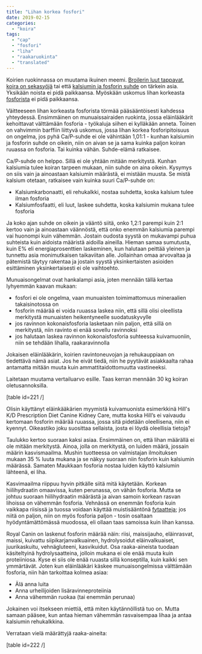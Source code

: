 ```yaml
---
title: "Lihan korkea fosfori"
date: 2019-02-15
categories: 
  - "koira"
tags: 
  - "cap"
  - "fosfori"
  - "liha"
  - "raakaruokinta"
  - "translated"
---
```


Koirien ruokinnassa on muutama ikuinen meemi. [Broilerin luut tappavat](https://www.katiska.eu/katiska/videot/video-broilerin-luut/), [koira on sekasyöjä](https://www.katiska.eu/tieto/koira-syominen-yleinen/koira-on-lihansyoja/) tai että [kalsiumin ja fosforin suhde](https://www.katiska.eu/tieto/kalsium/kalsium/) on tärkein asia. Yksikään noista ei pidä paikkaansa. Myöskään uskomus lihan korkeasta [fosforista](https://www.katiska.eu/tieto/koira-tieto-ravitsemus/koira-tarve-mineraali/fosfori/) ei pidä paikkaansa.

<!--more-->

Väitteeseen lihan korkeasta fosforista törmää pääsääntöisesti kahdessa yhteydessä. Ensimmäinen on munuaissairaiden ruokinta, jossa eläinlääkärit kehoittavat välttämään fosforia - työkaluja siihen ei kylläkään anneta. Toinen on vahvimmin barffiin liittyvä uskomus, jossa lihan korkea fosforipitoisuus on ongelma, jos pyhä Ca/P-suhde ei ole vähintään 1,01:1 - kunhan kalsiumin ja fosforin suhde on oikein, niin on aivan se ja sama kuinka paljon koiran ruuassa on fosforia. Tai kuinka vähän. Suhde-elämä ratkaisee.

Ca/P-suhde on helppo. Sillä ei ole yhtään mitään merkitystä. Kunhan kalsiumia tulee koiran tarpeen mukaan, niin suhde on aina oikein. Kysymys on siis vain ja ainoastaan kalsiumin määrästä, ei mistään muusta. Se mistä kalsium otetaan, ratkaisee vain kuinka suuri Ca/P-suhde on:

- Kalsiumkarbonaatti, eli rehukalkki, nostaa suhdetta, koska kalsium tulee ilman fosforia
- Kalsiumfosfaatti, eli luut, laskee suhdetta, koska kalsiumin mukana tulee fosforia

Ja koko ajan suhde on oikein ja vääntö siitä, onko 1,2:1 parempi kuin 2:1 kertoo vain ja ainoastaan väännöstä, että onko enemmän kalsiumia parempi vai huonompi kuin vähemmän. Jostain oudosta syystä on mukavampi puhua suhteista kuin aidoista määristä aidoilla aineilla. Hieman samaa sumutusta, kuin E% eli energiaprosenttien laskeminen, kun halutaan peittää yleinen ja tunnettu asia monimutkaisen taikaviitan alle. Jollainhan omaa arvovaltaa ja pätemistä täytyy rakentaa ja jostain syystä yksinkertaisten asioiden esittäminen yksinkertaisesti ei ole vaihtoehto.

Munuaisongelmat ovat hankalampi asia, joten mennään tällä kertaa lyhyemmän kaavan mukaan:

- fosfori ei ole ongelma, vaan munuaisten toimimattomuus mineraalien takaisinotossa on
- fosforin määrää ei voida ruuassa laskea niin, että sillä olisi oleellista merkitystä munuaisten heikentyneelle suodatuskyvylle
- jos ravinnon kokonaisfosforia lasketaan niin paljon, että sillä on merkitystä, niin ravinto ei enää sovellu ravinnoksi
- jos halutaan laskea ravinnon kokonaisfosforia suhteessa kuivamuoniin, niin se tehdään lihalla, raakaravinnolla

Jokaisen eläinlääkärin, koirien ravintoneuvojan ja rehukauppiaan on tiedettävä nämä asiat. Jos he eivät tiedä, niin he pyytävät asiakkaalta rahaa antamatta mitään muuta kuin ammattitaidottomuutta vastineeksi.

Laitetaan muutama vertailuarvo esille. Taas kerran mennään 30 kg koiran oletusannoksilla.

\[table id=221 /\]

Olisin käyttänyt eläinkääkärien myymistä kuivamuonista esimerkkinä Hill's K/D Prescription Diet Canine Kidney Care, mutta koska Hill’s ei vaivaudu kertomaan fosforin määrää ruuassa, jossa sitä pidetään oleellisena, niin ei kyennyt. Oikeastiko joku suosittaa sellaista, josta ei löydä oleellisia tietoja?

Taulukko kertoo suoraan kaksi asiaa. Ensimmäinen on, että lihan määrällä ei ole mitään merkitystä. Ainoa, jolla on merkitystä, on luiden määrä, jossain määrin kasvismaailma. Mushin tuotteessa on valmistajan ilmoituksen mukaan 35 % luuta mukana ja se näkyy suoraan niin fosforin kuin kalsiumin määrässä. Samaten Maukkaan fosforia nostaa luiden käyttö kalsiumin lähteenä, ei liha.

Kasvimaailma riippuu hyvin pitkälle siitä mitä käytetään. Korkean hiilihydraatin omaavissa, kuten perunassa, on vähän fosforia. Mutta se johtuu suoraan hiilihydraatin määrästä ja aivan samoin korkean rasvan lihoissa on vähemmän fosforia. Vehnässä on enemmän fosforia kuin vaikkapa riisissä ja tuossa voidaan käyttää muistisääntönä [fytaatteja](https://www.katiska.eu/ruokinta/yleista/fytaatti/); jos niitä on paljon, niin on myös fosforia paljon - tosin osaltaan hyödyntämättömässä muodossa, eli ollaan taas samoissa kuin lihan kanssa.

Royal Canin on laskenut fosforin määrää näin: riisi, maissijauho, eläinrasvat, maissi, kuivattu siipikarjanvalkuainen, hydrolysoidut eläinvalkuaiset, juurikaskuitu, vehnägluteeni, kasvikuidut. Osa raaka-aineista tuodaan käsiteltyinä hydrolysaatteina, jolloin mukana ei ole enää muuta kuin proteiiniosa. Kyse ei siis ole enää ruuasta sillä konseptilla, kuin kaikki sen ymmärtävät. Joten kun eläinlääkäri käskee munuaisongelmissa välttämään fosforia, niin hän tarkoittaa kolmea asiaa:

- Älä anna luita
- Anna urheilijoiden lisäravinneproteiinia
- Anna vähemmän ruokaa (tai enemmän perunaa)

Jokainen voi itsekseen miettiä, että miten käytännöllistä tuo on. Mutta samaan pääsee, kun antaa hieman vähemmän rasvaisempaa lihaa ja antaa kalsiumin rehukalkkina.

Verrataan vielä määrättyjä raaka-aineita:

\[table id=222 /\]
